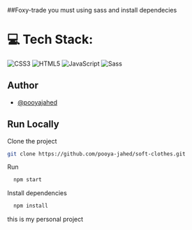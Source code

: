 ##Foxy-trade
you must using sass and install dependecies 

# 💻 Tech Stack:
![CSS3](https://img.shields.io/static/v1?style=for-the-badge&message=CSS3&color=1572B6&logo=CSS3&logoColor=FFFFFF&label=) ![HTML5](https://img.shields.io/static/v1?style=for-the-badge&message=HTML5&color=E34F26&logo=HTML5&logoColor=FFFFFF&label=) ![JavaScript](https://img.shields.io/static/v1?style=for-the-badge&message=JavaScript&color=222222&logo=JavaScript&logoColor=F7DF1E&label=) ![Sass](https://img.shields.io/static/v1?style=for-the-badge&message=Sass&color=CC6699&logo=Sass&logoColor=FFFFFF&label=)

## Author

- [@pooyajahed](https://github.com/pooya-jahed)
## Run Locally

Clone the project

```bash
git clone https://github.com/pooya-jahed/soft-clothes.git
```
Run

```bash
  npm start
```


Install dependencies

```bash
  npm install
```

 this is my personal project 
